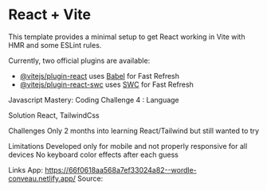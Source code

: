 # React + Vite

This template provides a minimal setup to get React working in Vite with HMR and some ESLint rules.

Currently, two official plugins are available:

- [@vitejs/plugin-react](https://github.com/vitejs/vite-plugin-react/blob/main/packages/plugin-react/README.md) uses [Babel](https://babeljs.io/) for Fast Refresh
- [@vitejs/plugin-react-swc](https://github.com/vitejs/vite-plugin-react-swc) uses [SWC](https://swc.rs/) for Fast Refresh

Javascript Mastery: Coding Challenge 4 : Language

Solution
React, TailwindCss

Challenges
Only 2 months into learning React/Tailwind but still wanted to try

Limitations
Developed only for mobile and not properly responsive for all devices
No keyboard color effects after each guess

Links
App: https://66f0618aa568a7ef33024a82--wordle-conveau.netlify.app/
Source:
